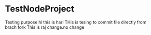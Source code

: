 # TestNodeProject
Testing purpose
hi this is hari
THis is tesing to commit file directly from brach fork
This is raj change.no change